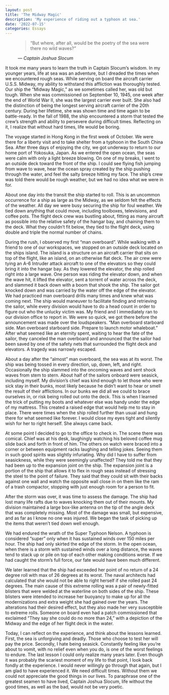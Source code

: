 ```yaml
---
layout: post
title: 'The Midway Magic'
description: 'My experience of riding out a typhoon at sea.'
date: '2022-07-15'
categories: Essays
---
```


<figure class='quotation'>
    <blockquote>“But where, after all, would be the poetry of the sea were there no wild waves?”</blockquote>
    <cite class='citation'>&mdash; Captain Joshua Slocum</cite>
</figure>

<p class='text'>It took me many years to learn the truth in Captain Slocum’s wisdom. In my younger years, life at sea was an adventure, but I dreaded the times when we encountered rough seas. While serving on board the aircraft carrier U.S.S. Midway, my ability to withstand this affliction was thoroughly tested. Our ship the “Midway Magic,” as we sometimes called her, was old but tough. When she was commissioned on September 10, 1945, one week after the end of World War II, she was the largest carrier ever built. She also had the distinction of being the longest serving aircraft carrier of the 20th century. During her lifetime, she was shown time and time again to be battle-ready. In the fall of 1988, the ship encountered a storm that tested the crew’s strength and ability to persevere during difficult times. Reflecting on it, I realize that without hard times, life would be boring.</p>
<p class='text'>The voyage started in Hong Kong in the first week of October. We were there for a liberty visit and to take shelter from a typhoon in the South China Sea. After three days of enjoying the city, we got underway to return to our home port of Yokosuka, Japan.  As we entered the open ocean, the seas were calm with only a light breeze blowing. On one of my breaks, I went to an outside deck toward the front of the ship. I could see flying fish jumping from wave to wave, hear the ocean spray created by the ship pushing through the water, and feel the salty breeze hitting my face. The ship’s crew was told there would be rough weather, but we had no idea what we were in for.</p>
<p class='text'>About one day into the transit the ship started to roll. This is an uncommon occurrence for a ship as large as the Midway, as we seldom felt the effects of the weather. All day we were busy securing the ship for foul weather. We tied down anything that could move, including toolboxes, televisions, and coffee pots. The flight deck crew was bustling about, fitting as many aircraft as possible into the relative safety of the hangar bay, and chaining them to the deck. What they couldn’t fit below, they tied to the flight deck, using double and triple the normal number of chains.</p>
<p class='text'>During the rush, I observed my first “man overboard”. While walking with a friend to one of our workspaces, we stopped on an outside deck located on the ships island. The island is a structure on an aircraft carrier that sits on top of the flight, like an island, on an otherwise flat deck. The air crew were tying an A-6 Intruder attack aircraft to one of the elevators so they could bring it into the hangar bay. As they lowered the elevator, the ship rolled right into a large wave. One person was riding the elevator down, and when the wave hit, it lifted the elevator, sent a torrent of water across the deck, and slammed it back down with a boom that shook the ship. The sailor got knocked down and was carried by the water off the edge of the elevator. We had practiced man overboard drills many times and knew what was coming next. The ship would maneuver to facilitate finding and retrieving the sailor, while every division would have to do a head count in order to figure out who the unlucky victim was. My friend and I immediately ran to our division office to report in. We were so quick, we got there before the announcement was made over the loudspeakers. “Man overboard starboard side. Man overboard starboard side. Prepare to launch motor whaleboat.” After what seemed like an eternity spent, waiting to hear the fate of the sailor, they canceled the man overboard and announced that the sailor had been saved by one of the safety nets that surrounded the flight deck and elevators. A tragedy was narrowly escaped.</p>
<p class='text'>About a day after the “almost” man overboard, the sea was at its worst. The ship was being tossed in every direction, up, down, left, and right. Occasionally the ship slammed into the oncoming waves and sent shock waves from stem to stern. About half of the sailors onboard were seasick, including myself. My division’s chief was kind enough to let those who were sick stay in their bunks, most likely because he didn’t want to hear or smell the result of their afflictions. In our bunks we did all we could to brace ourselves in, or risk being rolled out onto the deck. This is when I learned the trick of putting my boots and whatever else was handy under the edge of my mattress. This created a raised edge that would help me to stay in place. There were times when the ship rolled further than usual and hung there for what seemed like forever. I would close my eyes tight and silently wish for her to right herself. She always came back.</p>
<p class='text'>At some point I decided to go to the office to check in. The scene there was comical. Chief was at his desk, laughingly watching his beloved coffee mug slide back and forth in front of him. The others on watch were braced into a corner or between equipment racks laughing and telling jokes. Seeing them in such good spirits was slightly infuriating.  Why did I have to suffer from seasickness, while they were seemingly unaffected? They told me that they had been up to the expansion joint on the ship. The expansion joint is a portion of the ship that allows it to flex in rough seas instead of stressing the steel to the point of failure. They said that they could sit with their backs against one wall and watch the opposite wall close in on them like the ram of a trash compactor, stopping with just enough room for a person to fit.</p>
<p class='text'>After the storm was over, it was time to assess the damage. The ship had lost many life rafts due to waves knocking them out of their mounts. My division maintained a large box-like antenna on the tip of the angle deck that was completely missing. Most of the damage was small, but expensive, and as far as I know no one was injured. We began the task of picking up the items that weren’t tied down well enough.</p>
<p class='text'>We had endured the wrath of the Super Typhoon Nelson. A typhoon is considered “super” only when it has sustained winds over 150 miles per hour. The ship had only skirted the edge of the storm. In the open ocean, when there is a storm with sustained winds over a long distance, the waves tend to stack up or pile on top of each other making conditions worse. If we had caught the storm’s full force, our fate would have been much different.</p>
<p class='text'>We later learned that the ship had exceeded her point of no return of a 24 degree roll with max of 26 degrees at its worst. The naval architects had calculated that she would not be able to right herself if she rolled past 24 degrees. The main cause of this extreme rolling was a pair of newly-fitted blisters that were welded at the waterline on both sides of the ship. These blisters were intended to increase her buoyancy to make up for all the modernizations and extra weight she had gained over the years. The alterations had their desired effect, but they also made her very susceptible to extreme rolls. Someone on board even had a patch commissioned that exclaimed “They say she could do no more than 24,” with a depiction of the Midway and the edge of her flight deck in the water.<p>
<p class='text'>Today, I can reflect on the experience, and think about the lessons learned. First, the sea is unforgiving and deadly. Those who choose to test her will pay the price.  Secondly, I hate being seasick. Constantly feeling like you’re about to vomit, with no relief even when you do, is one of the worst feelings to endure. The last lesson I could only realize many years later. Even though it was probably the scariest moment of my life to that point, I look back fondly at the experience. I would never willingly go through that again, but I am glad to have experienced it. We need difficult times. Without them we could not appreciate the good things in our lives. To paraphrase one of the greatest seamen to have lived, Captain Joshua Slocum, life without the good times, as well as the bad, would not be very poetic.</p>
